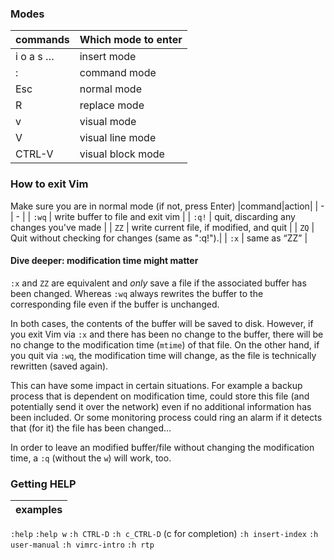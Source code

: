 ### Modes

| commands | Which mode to enter |
| -- | -- |
| i o a s …	| insert mode |
| \:		| command mode |
| Esc		| normal mode |
| R		| replace mode |
| v		| visual mode |
| V		| visual line mode |
| CTRL-V| visual block mode |

### How to exit Vim

Make sure you are in normal mode (if not, press Enter)
|command|action|
| - | - |
| `:wq` | write buffer to file and exit vim | 
| `:q!` | quit, discarding any changes you've made |
| `ZZ` | write current file, if modified, and quit | 
| `ZQ` | Quit without checking for changes (same as ":q!").|
| `:x` | same as “ZZ” |

#### Dive deeper: modification time might matter

`:x` and `ZZ` are equivalent and *only* save a file if the associated buffer has been changed. Whereas `:wq` always rewrites the buffer to the corresponding file even if the buffer is unchanged.

In both cases, the contents of the buffer will be saved to disk. However, if you exit Vim via `:x` and there has been no change to the buffer, there will be no change to the modification time (`mtime`) of that file. On the other hand, if you quit via `:wq`, the modification time will change, as the file is technically rewritten (saved again).

This can have some impact in certain situations. For example a backup process that is dependent on modification time, could store this file (and potentially send it over the network) even if no additional information has been included. Or some monitoring process could ring an alarm if it detects that (for it) the file has been changed...

In order to leave an modified buffer/file without changing the modification time, a `:q` (without the `w`) will work, too.
### Getting HELP 

|examples|
|-|
`:help`
`:help w`
`:h CTRL-D`
`:h c_CTRL-D` (c for completion)
`:h insert-index`
`:h user-manual`
`:h vimrc-intro`
`:h rtp`
